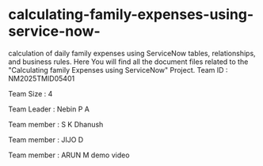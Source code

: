 # calculating-family-expenses-using-service-now-
calculation of daily family expenses using ServiceNow tables, relationships, and business rules. Here You will find all the document files related to the "Calculating family Expenses using ServiceNow" Project.
Team ID : NM2025TMID05401

Team Size : 4

Team Leader : Nebin P A

Team member : S K Dhanush

Team member : JIJO D

Team member : ARUN M
demo video
